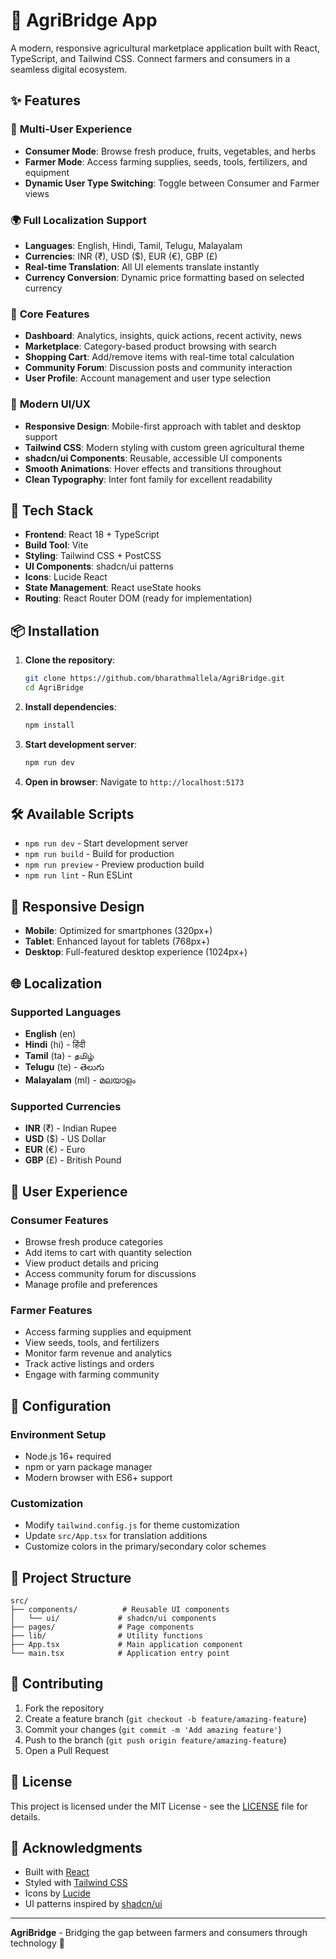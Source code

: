# 🌱 AgriBridge App

A modern, responsive agricultural marketplace application built with React, TypeScript, and Tailwind CSS. Connect farmers and consumers in a seamless digital ecosystem.

## ✨ Features

### 🎯 **Multi-User Experience**
- **Consumer Mode**: Browse fresh produce, fruits, vegetables, and herbs
- **Farmer Mode**: Access farming supplies, seeds, tools, fertilizers, and equipment
- **Dynamic User Type Switching**: Toggle between Consumer and Farmer views

### 🌍 **Full Localization Support**
- **Languages**: English, Hindi, Tamil, Telugu, Malayalam
- **Currencies**: INR (₹), USD ($), EUR (€), GBP (£)
- **Real-time Translation**: All UI elements translate instantly
- **Currency Conversion**: Dynamic price formatting based on selected currency

### 📱 **Core Features**
- **Dashboard**: Analytics, insights, quick actions, recent activity, news
- **Marketplace**: Category-based product browsing with search
- **Shopping Cart**: Add/remove items with real-time total calculation
- **Community Forum**: Discussion posts and community interaction
- **User Profile**: Account management and user type selection

### 🎨 **Modern UI/UX**
- **Responsive Design**: Mobile-first approach with tablet and desktop support
- **Tailwind CSS**: Modern styling with custom green agricultural theme
- **shadcn/ui Components**: Reusable, accessible UI components
- **Smooth Animations**: Hover effects and transitions throughout
- **Clean Typography**: Inter font family for excellent readability

## 🚀 Tech Stack

- **Frontend**: React 18 + TypeScript
- **Build Tool**: Vite
- **Styling**: Tailwind CSS + PostCSS
- **UI Components**: shadcn/ui patterns
- **Icons**: Lucide React
- **State Management**: React useState hooks
- **Routing**: React Router DOM (ready for implementation)

## 📦 Installation

1. **Clone the repository**:
   ```bash
   git clone https://github.com/bharathmallela/AgriBridge.git
   cd AgriBridge
   ```

2. **Install dependencies**:
   ```bash
   npm install
   ```

3. **Start development server**:
   ```bash
   npm run dev
   ```

4. **Open in browser**:
   Navigate to `http://localhost:5173`

## 🛠️ Available Scripts

- `npm run dev` - Start development server
- `npm run build` - Build for production
- `npm run preview` - Preview production build
- `npm run lint` - Run ESLint

## 📱 Responsive Design

- **Mobile**: Optimized for smartphones (320px+)
- **Tablet**: Enhanced layout for tablets (768px+)
- **Desktop**: Full-featured desktop experience (1024px+)

## 🌐 Localization

### Supported Languages
- **English** (en)
- **Hindi** (hi) - हिंदी
- **Tamil** (ta) - தமிழ்
- **Telugu** (te) - తెలుగు
- **Malayalam** (ml) - മലയാളം

### Supported Currencies
- **INR** (₹) - Indian Rupee
- **USD** ($) - US Dollar
- **EUR** (€) - Euro
- **GBP** (£) - British Pound

## 🎯 User Experience

### Consumer Features
- Browse fresh produce categories
- Add items to cart with quantity selection
- View product details and pricing
- Access community forum for discussions
- Manage profile and preferences

### Farmer Features
- Access farming supplies and equipment
- View seeds, tools, and fertilizers
- Monitor farm revenue and analytics
- Track active listings and orders
- Engage with farming community

## 🔧 Configuration

### Environment Setup
- Node.js 16+ required
- npm or yarn package manager
- Modern browser with ES6+ support

### Customization
- Modify `tailwind.config.js` for theme customization
- Update `src/App.tsx` for translation additions
- Customize colors in the primary/secondary color schemes

## 📄 Project Structure

```
src/
├── components/          # Reusable UI components
│   └── ui/             # shadcn/ui components
├── pages/              # Page components
├── lib/                # Utility functions
├── App.tsx             # Main application component
└── main.tsx            # Application entry point
```

## 🤝 Contributing

1. Fork the repository
2. Create a feature branch (`git checkout -b feature/amazing-feature`)
3. Commit your changes (`git commit -m 'Add amazing feature'`)
4. Push to the branch (`git push origin feature/amazing-feature`)
5. Open a Pull Request

## 📝 License

This project is licensed under the MIT License - see the [LICENSE](LICENSE) file for details.

## 🙏 Acknowledgments

- Built with [React](https://reactjs.org/)
- Styled with [Tailwind CSS](https://tailwindcss.com/)
- Icons by [Lucide](https://lucide.dev/)
- UI patterns inspired by [shadcn/ui](https://ui.shadcn.com/)

---

**AgriBridge** - Bridging the gap between farmers and consumers through technology 🌾